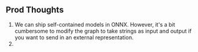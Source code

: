 ## Prod Thoughts
1. We can ship self-contained models in ONNX. However, it's a bit cumbersome to modify the graph
to take strings as input and output if you want to send in an external representation.
2. 
